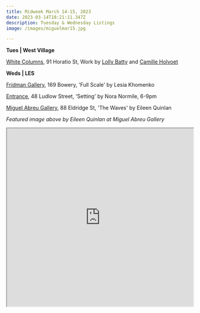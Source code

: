 ```yaml
---
title: Midweek March 14-15, 2023
date: 2023-03-14T18:21:11.347Z
description: Tuesday & Wednesday Listings
image: /images/miguelmar15.jpg

---
```

**T﻿ues | West Village**

[White Columns](https://whitecolumns.org/), 91 Horatio St, Work by [Lolly Batty](https://whitecolumns.org/exhibitions/lolly-batty/) and [Camille Holvoet](https://whitecolumns.org/exhibitions/camille-holvoet/)

**W﻿eds | LES**

[Fridman Gallery](https://www.fridmangallery.com/full-scale), 169 Bowery, 'Full Scale' by Lesia Khomenko

[Entrance](https://www.instagram.com/entrance.nyc/), 48 Ludlow Street, 'Setting' by Nora Normile, 6-9pm

[Miguel Abreu Gallery](https://miguelabreugallery.com/exhibitions/the-waves/), 88 Eldridge St, 'The Waves' by Eileen Quinlan

*F﻿eatured image above by Eileen Quinlan at Miguel Abreu Gallery*

<iframe src="https://www.google.com/maps/d/u/3/embed?mid=1RlryzH34P-QNyvEySZv1q3pWDk7tlbE&ehbc=2E312F" width="100%" height="480"></iframe>